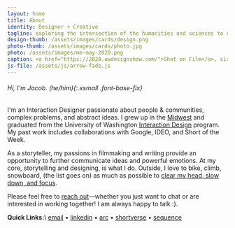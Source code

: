 ```yaml
---
layout: home
title: About
identity: Designer + Creative
tagline: exploring the intersection of the humanities and sciences to connect individuals, communities, and systems.
design-thumb: /assets/images/cards/design.png
photo-thumb: /assets/images/cards/photo.jpg
photo: /assets/images/me-may-2020.png
caption: <a href="https://2020.uwdesignshow.com/">Shot on Film</a>, circa May 2020
js-file: /assets/js/arrow-fade.js
---
```


###### Hi, I'm Jacob. _(he/him)_{:.xsmall .font-base-fix}

I'm an Interaction Designer passionate about people & communities, complex problems, and abstract ideas. I grew up in the [Midwest](https://en.wikipedia.org/wiki/Northbrook,_Illinois) and graduated from the University of Washington [Interaction Design](https://art.washington.edu/design/interaction-design-bdes) program. 
My past work includes collaborations with Google, IDEO, and Short of the Week.

As a storyteller, my passions in filmmaking and writing provide an opportunity to further communicate ideas and powerful emotions. At my core, storytelling and designing, is what I do. Outside, I love to bike, climb, snowboard, (the list goes on) as much as possible to [clear my head, slow down, and focus](https://web.stanford.edu/~cbross/Ecospeak/wildernessletter.html).



Please feel free to [reach out](ma&#105;lt&#111;&#58;j&#37;40j%65&#108;&#37;69a&#115;&#46;%6&#68;&#37;6&#53;)—whether you just want to chat or are interested in working together! I am always happy to talk :).

**Quick Links:**\\
[email](ma&#105;lt&#111;&#58;j&#37;40j%65&#108;&#37;69a&#115;&#46;%6&#68;&#37;6&#53;) • [linkedin](https://www.linkedin.com/in/jacobelias/) • [arc](https://arc.jelias.me) • [shortverse](https://shortverse.com) • [sequence](https://sequence.film)
